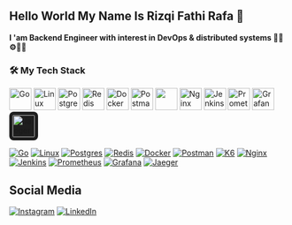 ## Hello World My Name Is Rizqi Fathi Rafa 👋

**I 'am Backend Engineer with interest in DevOps & distributed systems 👨‍💻⚙🔧🌐**

<!--
**R4P8/R4P8** is a ✨ _special_ ✨ repository because its `README.md` (this file) appears on your GitHub profile.


Here are some ideas to get you started:

- 🔭 I’m currently working on ...
- 🌱 I’m currently learning ...
- 👯 I’m looking to collaborate on ...
- 🤔 I’m looking for help with ...
- 💬 Ask me about ...
- 📫 How to reach me: ...
- 😄 Pronouns: ...
- ⚡ Fun fact: ...
-->

### 🛠️ My Tech Stack

<img src="https://skillicons.dev/icons?i=go" width="40" alt="Go"/> <img src="https://skillicons.dev/icons?i=linux" width="40" alt="Linux"/> <img src="https://skillicons.dev/icons?i=postgres" width="40" alt="PostgreSQL"/> <img src="https://skillicons.dev/icons?i=redis" width="40" alt="Redis"/> <img src="https://skillicons.dev/icons?i=docker" width="40" alt="Docker"/> <img src="https://skillicons.dev/icons?i=postman" width="40" alt="Postman"/> <img height="40" src="https://cdn.simpleicons.org/k6?viewbox=auto" /> <img src="https://skillicons.dev/icons?i=nginx" width="40" alt="Nginx"/> <img src="https://skillicons.dev/icons?i=jenkins" width="40" alt="Jenkins"/> <img src="https://skillicons.dev/icons?i=prometheus" width="40" alt="Prometheus"/> <img src="https://skillicons.dev/icons?i=grafana" width="40" alt="Grafana"/> <img src="https://www.jaegertracing.io/img/jaeger-icon-reverse-color.svg" width="40" alt="Jaeger" style="background-color:#1e1e1e; padding:6px; border-radius:8px;" />

[![Go](https://img.shields.io/badge/Go-%2300ADD8.svg?&logo=go&logoColor=white)](#) [![Linux](https://img.shields.io/badge/Linux-FCC624?logo=linux&logoColor=black)](#) [![Postgres](https://img.shields.io/badge/Postgres-%23316192.svg?logo=postgresql&logoColor=white)](#) [![Redis](https://img.shields.io/badge/Redis-%23DD0031.svg?logo=redis&logoColor=white)](#)  [![Docker](https://img.shields.io/badge/Docker-2496ED?logo=docker&logoColor=fff)](#) [![Postman](https://img.shields.io/badge/Postman-FF6C37?logo=postman&logoColor=white)](#) [![K6](https://img.shields.io/badge/K6-7D64FF?logo=k6&logoColor=white)](#) [![Nginx](https://img.shields.io/badge/Nginx-009639?logo=nginx&logoColor=white)](#)  [![Jenkins](https://img.shields.io/badge/Jenkins-D24939?logo=jenkins&logoColor=white)](#) [![Prometheus](https://img.shields.io/badge/Prometheus-E6522C?logo=prometheus&logoColor=white)](#) [![Grafana](https://img.shields.io/badge/Grafana-F46800?logo=grafana&logoColor=white)](#) [![Jaeger](https://img.shields.io/badge/Jaeger-000000?logo=jaeger&logoColor=white)](#)


## Social Media

[![Instagram](https://img.shields.io/badge/Instagram-%23E4405F.svg?logo=Instagram&logoColor=white)](https://www.instagram.com/fthirfa_)
[![LinkedIn](https://img.shields.io/badge/LinkedIn-%230077B5.svg?logo=LinkedIn&logoColor=white)](https://www.linkedin.com/in/rizqifathirafa/)


   


